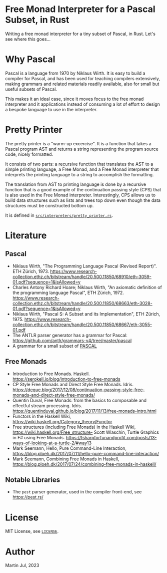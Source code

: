 # Free Monad Interpreter for a Pascal Subset, in Rust

Writing a free monad interpreter for a tiny subset of Pascal, in Rust.
Let's see where this goes...

# Why Pascal

Pascal is a language from 1970 by Niklaus Wirth.
It is easy to build a compiler for Pascal, and has been used for teaching compilers extensively,
making grammars and related materials readily available, also for small but useful subsets of Pascal.

This makes it an ideal case, since it moves focus to the free monad interpreter and it applications
instead of consuming a lot of effort to design a bespoke language to use in the interpreter.

# Pretty Printer
The pretty printer is a "warm-up excercise". It is a function that takes a Pascal program AST and returns a string
representing the program source code, nicely formatted.

It consists of two parts: a recursive function that translates the AST to a simple printing language, a Free Monad, and
a Free Monad interpreter that interprets the printing language to a string to accomplish the formatting.

The translation from AST to printing language is done by a recursive function that is a good example of the continuation
passing style (CPS) that is also used in the Free Monad interpreter. Interestingly, CPS allows us to build data structures 
such as lists and trees top down even though the data structures must be constructed bottom up.

It is defined in [`src/interpreters/pretty_printer.rs`](src/intepreters/pretty_printer.rs).

# Literature

## Pascal

- Niklaus Wirth, "The Programming Language Pascal (Revised Report)". ETH Zürich,
  1973. https://www.research-collection.ethz.ch/bitstream/handle/20.500.11850/68910/eth-3059-01.pdf?sequence=1&isAllowed=y
- Charles Antony Richard Hoare; Niklaus Wirth, "An axiomatic definition of the programming language Pascal", ETH Zürich,
  1972. https://www.research-collection.ethz.ch/bitstream/handle/20.500.11850/68663/eth-3028-01.pdf?sequence=1&isAllowed=y
- Niklaus Wirth, "Pascal S: A Subset and its Implementation", ETH Zürich,
  1975. https://www.research-collection.ethz.ch/bitstream/handle/20.500.11850/68667/eth-3055-01.pdf
- The ANTLR parser generator has a grammar for Pascal: https://github.com/antlr/grammars-v4/tree/master/pascal
- A grammar for a small subset of [PASCAL](https://www2.seas.gwu.edu/~hchoi/teaching/cs160d/pascal.pdf)

## Free Monads

- Introduction to Free Monads. Haskell. https://serokell.io/blog/introduction-to-free-monads
- CP Style Free Monads and Direct Style Free Monads.
  Idris. https://deque.blog/2017/12/08/continuation-passing-style-free-monads-and-direct-style-free-monads/
- Quentin Duval, Free Monads: from the basics to composable and effectful stream processing.
  Idris. https://quentinduval.github.io/blog/2017/11/13/free-monads-intro.html
- Functors in the Haskell Wiki, https://wiki.haskell.org/Category_theory/Functor
- Free structures (including Free Monads) in the Haskell Wiki, https://wiki.haskell.org/Free_structure- Scott Wlaschin,
  Turtle Graphics in F# using Free
  Monads. https://fsharpforfunandprofit.com/posts/13-ways-of-looking-at-a-turtle-2/#way13
- Mark Seemann, Hello, Pure Command-Line
  Interaction, https://blog.ploeh.dk/2017/07/11/hello-pure-command-line-interaction/
- Mark Seemann, Combining Free Monads in Haskell, https://blog.ploeh.dk/2017/07/24/combining-free-monads-in-haskell/

## Notable Libraries
- The `pest` parser generator, used in the compiler front-end, see https://pest.rs/

# License
MIT License, see [`LICENSE`](LICENSE).

# Author
Martin Jul, 2023